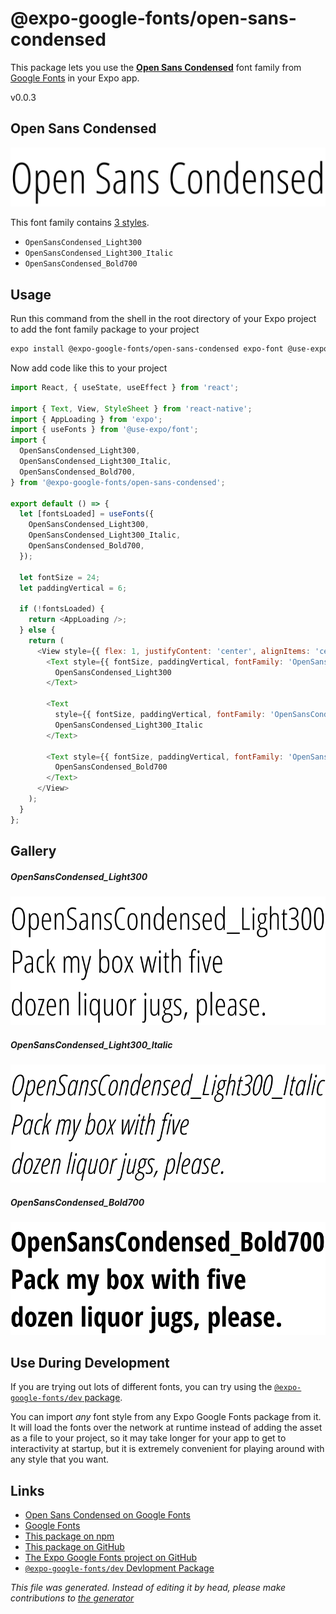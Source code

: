 # @expo-google-fonts/open-sans-condensed

This package lets you use the [**Open Sans Condensed**](https://fonts.google.com/specimen/Open+Sans+Condensed) font family from [Google Fonts](https://fonts.google.com/) in your Expo app.

v0.0.3

## Open Sans Condensed

![Open Sans Condensed](./font-family.png)

This font family contains [3 styles](#gallery).

- `OpenSansCondensed_Light300`
- `OpenSansCondensed_Light300_Italic`
- `OpenSansCondensed_Bold700`

## Usage

Run this command from the shell in the root directory of your Expo project to add the font family package to your project
```sh
expo install @expo-google-fonts/open-sans-condensed expo-font @use-expo/font
```

Now add code like this to your project
```js
import React, { useState, useEffect } from 'react';

import { Text, View, StyleSheet } from 'react-native';
import { AppLoading } from 'expo';
import { useFonts } from '@use-expo/font';
import {
  OpenSansCondensed_Light300,
  OpenSansCondensed_Light300_Italic,
  OpenSansCondensed_Bold700,
} from '@expo-google-fonts/open-sans-condensed';

export default () => {
  let [fontsLoaded] = useFonts({
    OpenSansCondensed_Light300,
    OpenSansCondensed_Light300_Italic,
    OpenSansCondensed_Bold700,
  });

  let fontSize = 24;
  let paddingVertical = 6;

  if (!fontsLoaded) {
    return <AppLoading />;
  } else {
    return (
      <View style={{ flex: 1, justifyContent: 'center', alignItems: 'center' }}>
        <Text style={{ fontSize, paddingVertical, fontFamily: 'OpenSansCondensed_Light300' }}>
          OpenSansCondensed_Light300
        </Text>

        <Text
          style={{ fontSize, paddingVertical, fontFamily: 'OpenSansCondensed_Light300_Italic' }}>
          OpenSansCondensed_Light300_Italic
        </Text>

        <Text style={{ fontSize, paddingVertical, fontFamily: 'OpenSansCondensed_Bold700' }}>
          OpenSansCondensed_Bold700
        </Text>
      </View>
    );
  }
};

```

## Gallery

##### OpenSansCondensed_Light300
![OpenSansCondensed_Light300](./04a7cf776cec6c53387f15bd8878b365d22ea65c97dfd605c269b3774e4e7ed2.ttf.png)

##### OpenSansCondensed_Light300_Italic
![OpenSansCondensed_Light300_Italic](./c5330d8a82169e940228bf53acb980b56a23fb1f640d6bf8b7e18a8681d67eda.ttf.png)

##### OpenSansCondensed_Bold700
![OpenSansCondensed_Bold700](./9b8228ed1f9d087708d275dcc32be58269ffaf9cd7f8028db765305347303f88.ttf.png)


## Use During Development

If you are trying out lots of different fonts, you can try using the [`@expo-google-fonts/dev` package](https://github.com/expo/google-fonts/tree/master/font-packages/dev#readme).

You can import *any* font style from any Expo Google Fonts package from it. It will load the fonts
over the network at runtime instead of adding the asset as a file to your project, so it may take longer
for your app to get to interactivity at startup, but it is extremely convenient
for playing around with any style that you want.

## Links

- [Open Sans Condensed on Google Fonts](https://fonts.google.com/specimen/Open+Sans+Condensed)
- [Google Fonts](https://fonts.google.com/)
- [This package on npm](https://www.npmjs.com/package/@expo-google-fonts/open-sans-condensed)
- [This package on GitHub](https://github.com/expo/google-fonts/tree/master/font-packages/open-sans-condensed)
- [The Expo Google Fonts project on GitHub](https://github.com/expo/google-fonts)
- [`@expo-google-fonts/dev` Devlopment Package](https://github.com/expo/google-fonts/tree/master/font-packages/dev)


*This file was generated. Instead of editing it by head, please make contributions to [the generator](https://github.com/expo/google-fonts/tree/master/packages/generator)*
